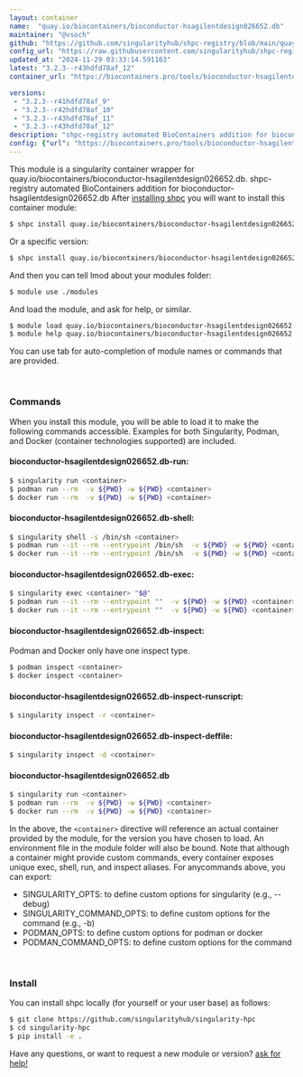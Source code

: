```yaml
---
layout: container
name:  "quay.io/biocontainers/bioconductor-hsagilentdesign026652.db"
maintainer: "@vsoch"
github: "https://github.com/singularityhub/shpc-registry/blob/main/quay.io/biocontainers/bioconductor-hsagilentdesign026652.db/container.yaml"
config_url: "https://raw.githubusercontent.com/singularityhub/shpc-registry/main/quay.io/biocontainers/bioconductor-hsagilentdesign026652.db/container.yaml"
updated_at: "2024-11-29 03:33:14.591163"
latest: "3.2.3--r43hdfd78af_12"
container_url: "https://biocontainers.pro/tools/bioconductor-hsagilentdesign026652.db"

versions:
 - "3.2.3--r41hdfd78af_9"
 - "3.2.3--r42hdfd78af_10"
 - "3.2.3--r43hdfd78af_11"
 - "3.2.3--r43hdfd78af_12"
description: "shpc-registry automated BioContainers addition for bioconductor-hsagilentdesign026652.db"
config: {"url": "https://biocontainers.pro/tools/bioconductor-hsagilentdesign026652.db", "maintainer": "@vsoch", "description": "shpc-registry automated BioContainers addition for bioconductor-hsagilentdesign026652.db", "latest": {"3.2.3--r43hdfd78af_12": "sha256:44a9f1063e97f6b956999d680f650ee8d8a140864a9e3dca22041db67f1eb1c2"}, "tags": {"3.2.3--r41hdfd78af_9": "sha256:fb9f7d352404ca27d3cba76f2ccb535d135adf4d200690efe4ca4108b39391a0", "3.2.3--r42hdfd78af_10": "sha256:4dc1b69fd9a19c4bdd56f508fe61ea1abf04c9c67ea13d7ab601005238ed9045", "3.2.3--r43hdfd78af_11": "sha256:f99ecf5fbaad00c8b14a31a5498497185150565ba8e16ebecd6426868921fde1", "3.2.3--r43hdfd78af_12": "sha256:44a9f1063e97f6b956999d680f650ee8d8a140864a9e3dca22041db67f1eb1c2"}, "docker": "quay.io/biocontainers/bioconductor-hsagilentdesign026652.db"}
---
```


This module is a singularity container wrapper for quay.io/biocontainers/bioconductor-hsagilentdesign026652.db.
shpc-registry automated BioContainers addition for bioconductor-hsagilentdesign026652.db
After [installing shpc](#install) you will want to install this container module:


```bash
$ shpc install quay.io/biocontainers/bioconductor-hsagilentdesign026652.db
```

Or a specific version:

```bash
$ shpc install quay.io/biocontainers/bioconductor-hsagilentdesign026652.db:3.2.3--r43hdfd78af_12
```

And then you can tell lmod about your modules folder:

```bash
$ module use ./modules
```

And load the module, and ask for help, or similar.

```bash
$ module load quay.io/biocontainers/bioconductor-hsagilentdesign026652.db/3.2.3--r43hdfd78af_12
$ module help quay.io/biocontainers/bioconductor-hsagilentdesign026652.db/3.2.3--r43hdfd78af_12
```

You can use tab for auto-completion of module names or commands that are provided.

<br>

### Commands

When you install this module, you will be able to load it to make the following commands accessible.
Examples for both Singularity, Podman, and Docker (container technologies supported) are included.

#### bioconductor-hsagilentdesign026652.db-run:

```bash
$ singularity run <container>
$ podman run --rm  -v ${PWD} -w ${PWD} <container>
$ docker run --rm  -v ${PWD} -w ${PWD} <container>
```

#### bioconductor-hsagilentdesign026652.db-shell:

```bash
$ singularity shell -s /bin/sh <container>
$ podman run --it --rm --entrypoint /bin/sh  -v ${PWD} -w ${PWD} <container>
$ docker run --it --rm --entrypoint /bin/sh  -v ${PWD} -w ${PWD} <container>
```

#### bioconductor-hsagilentdesign026652.db-exec:

```bash
$ singularity exec <container> "$@"
$ podman run --it --rm --entrypoint ""  -v ${PWD} -w ${PWD} <container> "$@"
$ docker run --it --rm --entrypoint ""  -v ${PWD} -w ${PWD} <container> "$@"
```

#### bioconductor-hsagilentdesign026652.db-inspect:

Podman and Docker only have one inspect type.

```bash
$ podman inspect <container>
$ docker inspect <container>
```

#### bioconductor-hsagilentdesign026652.db-inspect-runscript:

```bash
$ singularity inspect -r <container>
```

#### bioconductor-hsagilentdesign026652.db-inspect-deffile:

```bash
$ singularity inspect -d <container>
```



#### bioconductor-hsagilentdesign026652.db

```bash
$ singularity run <container>
$ podman run --rm  -v ${PWD} -w ${PWD} <container>
$ docker run --rm  -v ${PWD} -w ${PWD} <container>
```


In the above, the `<container>` directive will reference an actual container provided
by the module, for the version you have chosen to load. An environment file in the
module folder will also be bound. Note that although a container
might provide custom commands, every container exposes unique exec, shell, run, and
inspect aliases. For anycommands above, you can export:

 - SINGULARITY_OPTS: to define custom options for singularity (e.g., --debug)
 - SINGULARITY_COMMAND_OPTS: to define custom options for the command (e.g., -b)
 - PODMAN_OPTS: to define custom options for podman or docker
 - PODMAN_COMMAND_OPTS: to define custom options for the command

<br>

### Install

You can install shpc locally (for yourself or your user base) as follows:

```bash
$ git clone https://github.com/singularityhub/singularity-hpc
$ cd singularity-hpc
$ pip install -e .
```

Have any questions, or want to request a new module or version? [ask for help!](https://github.com/singularityhub/singularity-hpc/issues)
